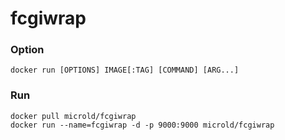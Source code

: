 # fcgiwrap

### Option
```
docker run [OPTIONS] IMAGE[:TAG] [COMMAND] [ARG...]
```

### Run
```
docker pull microld/fcgiwrap
docker run --name=fcgiwrap -d -p 9000:9000 microld/fcgiwrap
```
